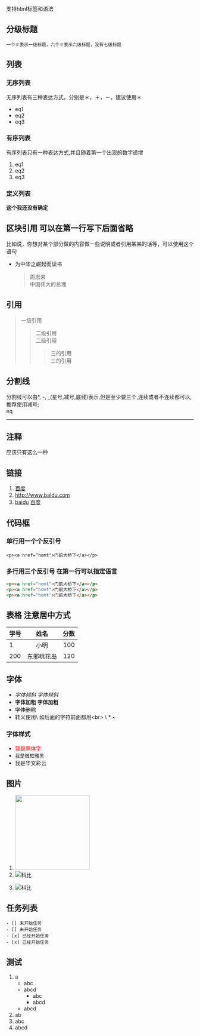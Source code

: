 支持html标签和语法

## 分级标题
    一个＃表示一级标题，六个＃表示六级标题，没有七级标题


## 列表

### 无序列表
无序列表有三种表达方式，分别是＊，＋，－，建议使用＊
* eq1
* eq2
* eq3

### 有序列表
有序列表只有一种表达方式,并且随着第一个出现的数字递增
1. eq1
2. eq2
3. eq3

### 定义列表
**这个我还没有确定**




## 区块引用 可以在第一行写下后面省略
比如说，你想对某个部分做的内容做一些说明或者引用某某的话等，可以使用这个语句

* 为中华之崛起而读书
    >周恩来<br>
    中国伟大的总理

## 引用
>  一级引用<br>
>>  二级引用<br>
>>  二级引用<br>
>>>  三的引用<br>
>>>  三的引用<br>



## 分割线
分割线可以由*, -, _(星号,减号,底线)表示,但是至少要三个,连续或者不连续都可以,推荐使用减号;<br>
eq

---

## 注释
<!-- 我是一个注释 -->
应该只有这么一种

## 链接
[link]: http://www.baidu.com
1. [百度](http://www.baidu.com)
2. <http://www.baidu.com>
3. [baidu][link] [百度][link]


## 代码框

### 单行用一个个反引号

`<p><a href="homt">门前大桥下</a></p>`

### 多行用三个反引号 在第一行可以指定语言

``` html
<p><a href="homt">门前大桥下</a></p>
<p><a href="homt">门前大桥下</a></p>
<p><a href="homt">门前大桥下</a></p>
```

## 表格 注意居中方式
学号|姓名|分数
:---|:----:|---:|
1  | 小明 | 100
200| 东邪桃花岛 | 120

## 字体

* *字体倾斜*    _字体倾斜_
* **字体加粗**  __字体加粗__
* ~~字体删除~~
* 转义使用\ 如后面的字符前面都用\<br> \\ \* \~

### 字体样式
* <font face="黑体" font-size=12 color=red>我是黑体字</font>
* <font size=2 face="微软雅黑">我是微软雅黑</font>
* <font face="STCAIYUN">我是华文彩云</font>

## 图片
1. <img src="http://pic11.photophoto.cn/20090626/0036036341009653_b.jpg" width="200" height="200">
2. ![科比][kobe]

[kobe]: http://pic11.photophoto.cn/20090626/0036036341009653_b.jpg "科比"

3. ![科比](http://pic11.photophoto.cn/20090626/0036036341009653_b.jpg "科比")



## 任务列表

    - [] 未开始任务
    - [] 未开始任务
    - [x] 已经开始任务
    - [x] 已经开始任务

## 测试
1. a
    * abc
    * abcd
        * abc
        + abcd
    * abcd
4. ab
3. abc
9. abcd

